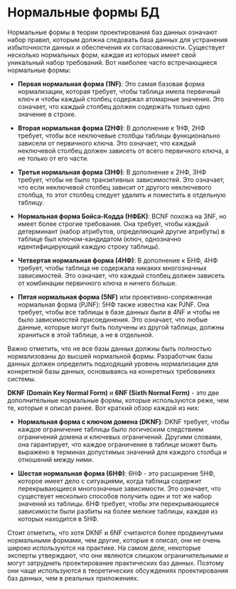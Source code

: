 # **Нормальные формы БД**

Нормальные формы в теории проектирования баз данных означают набор правил, которым должна следовать база данных для устранения избыточности данных и обеспечения их согласованности. Существует несколько нормальных форм, каждая из которых имеет свой уникальный набор требований. Вот наиболее часто встречающиеся нормальные формы:

- **Первая нормальная форма (1NF)**: Это самая базовая форма нормализации, которая требует, чтобы таблица имела первичный ключ и чтобы каждый столбец содержал атомарные значения. Это означает, что каждый столбец должен содержать только одно значение в строке.

- **Вторая нормальная форма (2НФ)**: В дополнение к 1НФ, 2НФ требует, чтобы все неключевые столбцы таблицы функционально зависели от первичного ключа. Это означает, что каждый неключевой столбец должен зависеть от всего первичного ключа, а не только от его части.

- **Третья нормальная форма (3НФ)**: В дополнение к 2НФ, 3НФ требует, чтобы не было транзитивных зависимостей. Это означает, что если неключевой столбец зависит от другого неключевого столбца, то этот столбец следует удалить и поместить в отдельную таблицу.

- **Нормальная форма Бойса-Кодда (НФБК)**: BCNF похожа на 3NF, но имеет более строгие требования. Она требует, чтобы каждый детерминант (набор атрибутов, определяющий другие атрибуты) в таблице был ключом-кандидатом (ключ, однозначно идентифицирующий каждую строку таблицы).

- **Четвертая нормальная форма (4НФ)**: В дополнение к БНФ, 4НФ требует, чтобы таблица не содержала никаких многозначных зависимостей. Это означает, что каждый столбец должен зависеть от комбинации первичного ключа и ничего больше.

- **Пятая нормальная форма (5NF)** или проективно-сопряженная нормальная форма (PJNF): 5НФ также известна как PJNF. Она требует, чтобы все таблицы в базе данных были в 4NF и чтобы не было зависимостей присоединения. Это означает, что любые данные, которые могут быть получены из другой таблицы, должны храниться в этой таблице, а не в отдельной.

Важно отметить, что не все базы данных должны быть полностью нормализованы до высшей нормальной формы. Разработчик базы данных должен определить подходящий уровень нормализации для конкретной базы данных, основываясь на конкретных требованиях системы.

**DKNF (Domain Key Normal Form)** и **6NF (Sixth Normal Form)** - это две дополнительные нормальные формы, которые используются реже, чем те, которые я описал ранее. Вот краткий обзор каждой из них:

- **Нормальная форма с ключом домена (DKNF)**: DKNF требует, чтобы каждое ограничение таблицы было логическим следствием ограничений домена и ключевых ограничений. Другими словами, она гарантирует, что каждое ограничение в таблице может быть выражено в терминах допустимых значений для каждого столбца и отношений между ними.

- **Шестая нормальная форма (6НФ)**: 6НФ - это расширение 5НФ, которое имеет дело с ситуациями, когда таблица содержит перекрывающиеся многозначные зависимости. Это означает, что существует несколько способов получить один и тот же набор значений из таблицы. 6НФ требует, чтобы эти перекрывающиеся зависимости были разбиты на более мелкие таблицы, каждая из которых находится в 5НФ.

Стоит отметить, что хотя DKNF и 6NF считаются более продвинутыми нормальными формами, чем другие, которые я описал, они не очень широко используются на практике. На самом деле, некоторые эксперты утверждают, что они являются слишком ограничительными и могут затруднить проектирование практических баз данных. Поэтому они чаще используются в теоретических обсуждениях проектирования баз данных, чем в реальных приложениях.
